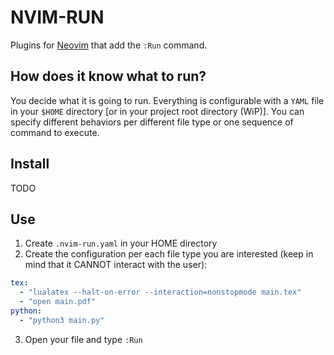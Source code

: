 # NVIM-RUN
Plugins for [Neovim](https://neovim.io) that add the `:Run` command.

## How does it know what to run?
You decide what it is going to run. Everything is configurable with a `YAML` file in your `$HOME` directory [or in your project root directory (WiP)]. You can specify different behaviors per different file type or one sequence of command to execute.

## Install
TODO

## Use
1. Create `.nvim-run.yaml` in your HOME directory
2. Create the configuration per each file type you are interested (keep in mind that it CANNOT interact with the user):
```YAML
tex:
  - "lualatex --halt-on-error --interaction=nonstopmode main.tex"
  - "open main.pdf"
python:
  - "python3 main.py"
```
3. Open your file and type `:Run`
